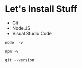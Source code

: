 # Let's Install Stuff

-   Git
-   Node.JS
-   Visual Studio Code

```
node  -v
```

```
npm -v
```

```
git --version
```
